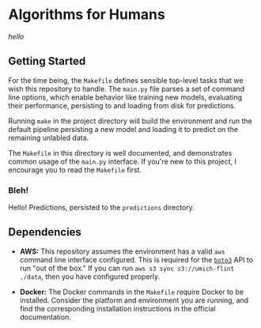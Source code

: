 Algorithms for Humans
==============================================

_hello_

## Getting Started

For the time being, the `Makefile` defines sensible top-level tasks that we wish
this repository to handle. The `main.py` file parses a set of command line
options, which enable behavior like training new models, evaluating their
performance, persisting to and loading from disk for predictions.

Running `make` in the project directory will build the environment and run the
default pipeline persisting a new model and loading it to predict on the
remaining unlabled data.

The `Makefile` in this directory is well documented, and demonstrates common
usage of the `main.py` interface. If you're new to this project, I encourage you
to read the `Makefile` first.

### Bleh!

Hello! Predictions, persisted to the `predictions` directory.

## Dependencies

- **AWS:** This repository assumes the environment has a valid `aws` command
line interface configured. This is required for the
[`boto3`](https://github.com/boto/boto3) API to run "out of the box." If you can
run `aws s3 sync s3://umich-flint ./data`, then you have configured properly.

- **Docker:** The Docker commands in the `Makefile` require Docker to be
installed. Consider the platform and environment you are running, and find the
corresponding installation instructions in the official documentation.
